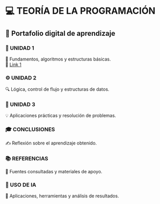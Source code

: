# 💻 TEORÍA DE LA PROGRAMACIÓN  
## 🧾 Portafolio digital de aprendizaje  

### 🧠 UNIDAD 1  
📘 Fundamentos, algoritmos y estructuras básicas.  
🔗 [Link 1](https://github.com/SOCR-BIT/Repositorio1/blob/main/Link1)

### ⚙️ UNIDAD 2  
🔍 Lógica, control de flujo y estructuras de datos.  

### 🧮 UNIDAD 3  
💡 Aplicaciones prácticas y resolución de problemas.  

### 🎓 CONCLUSIONES  
✍️ Reflexión sobre el aprendizaje obtenido.  

### 📚 REFERENCIAS  
🔗 Fuentes consultadas y materiales de apoyo.  

### 🤖 USO DE IA  
🧠 Aplicaciones, herramientas y análisis de resultados.
